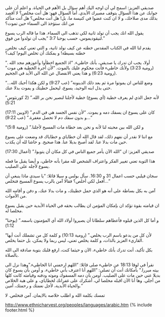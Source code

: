 

صديقي العزيز: اسمح لي أن اوجه اليك أهم سؤال بل الأهم في الحياة.  و اعلم أن على جوابك عن هذا السؤال يتوقف مصيرك الأبدي.  أما السؤال فهو:  هل أنت مخلص؟  لا أقصد بذلك مدى صلاحك، و لا ان كنت عضوا في كنيسة ما، بل! هل أنت مخلص؟  هل أنت متأكد من انك ستؤخذ الى السماء حين تموت؟

يقول الله انك يجب أن تولد ثانية لكي تذهب الى السماء. هذا ما قاله الرب يسوع لنيقوديموس، حسب يوحنا 3:7 “يجب أن تولدوا من فوق.”

يقدم لنا الله في الكتاب المقدس خطته عن كيف نولد ثانية، و التي تعني كيف نخلص,  خطته بسيطة!  و يمكنك أن تخلص اليوم!  كيف؟

 

أولا، يجب ان تدرك يا صديقي، بأنك خاطيء.  “اذ الجميع اخطأوا وأعوزهم مجد الله .”  (رومية 3:23) ولأنك خاطيء فأنت محكوم عليك بالموت.  “لأن أجرة الخطية هي موت” (رومية 6:23) و هذا يعني الانفصال عن الله الى الأبد في الجحيم.

“…وضع للناس ان يموتوا مرة ثم بعد ذلك الدينونة” (عب 9:27) و لكن هكذا أحبك الله حتى بذل ابنه الوحيد، يسوع، ليحمل خطيتك و يموت بدلا عنك.

“لأنه جعل الذي لم يعرف خطية (أي يسوع) خطية لأجلنا لنصير نحن بر الله.” (2 كورنثوس 5:21)

كان على يسوع ان يسفك دمه و يموت. “لأن نفس الجسد هي في الدم.” (لاويين 17:11) “…و بدون سفك دم لا تحصل مغفرة.” (عب 9:22)

“و لكن الله بين محبته لنا لأنه و نحن بعد خطاة مات المسيح لأجلنا.” (رومية 5:8)

مع اننا لا نقدر أن نفهم ذلك، لقد قال الله أن خطاياي و خطاياك قد وضعت على يسوع حين مات بدلا عنا. لقد أصبح بديلا عنا. هذا صحيح. و حاشا لله أن يكذب.

 

صديقي العزيز: ان “الله الآن يأمر جميع الناس في كل مكان أن يتوبوا.” (أعمال 17:30)

هذا التوبة تعني تغيير الفكر واعتراف الشخص لله مقرا بأنه خاطي، و أيضا يقبل ما فعله يسوع لأجله على الصليب.

سجان فيلبي حسب اعمال 31 و 16:30. سأل بولس و سيلا قائلا: “يا سيدي ماذا ينبغي أن أفعل لكي أخلص؟ فقالا آمن بالرب يسوع المسيح فتخلص…”

آمن به بكل بساطة على أنه هو الذي حمل خطيتك، و مات بدلا عنك، و دفن و أقامه الله من الأموات.

ان قيامته بقوة تؤكد ان بإمكان المؤمن ان يطالب بحقه في الحياة الأبدية حين يقبل يسوع مخلصا له.

“و أما كل الذين قبلوه فأعطاهم سلطانا أن يصيروا أولاد الله أي المؤمنون باسمه.” (يوحنا 1:12)

“لأن كل من يدعو باسم الرب يخلص.” (رومية 10:13) و كلمة كل من تشملك أنت أيها القاريء العزيز بالذات، و كلمة يخلص تعني، ليس ربما ولا يمكن، بل حتما يخلص.

بكل تأكيد، أنت تدرك بأنك خاطيء، الآن و حيثما كنت، ارفع قلبك بتوبة صادقة الى الله بالصلاة.

 

نقرأ في لوقا 18:13 عن خاطيء صلى قائلا: “اللهم ارحمني انا الخاطيء.”وهذا نزل الى بيته مبررا.” بأمكانك أنت أن تصلي: “اللهم أنا اعترف بأني خاطيء، و أومن بأن يسوع كان بديلا عني حين مات على الصليب. أومن بأن دمه المسفوك وموته ودفنه وقيامته كانت كلها من أجلي.  وها أنا الآن اقبله مخلصا لي، أشكرك على غفرانك لخطاياي، و على هبة الخلاص والحياة الأبدية، لأجل نعمتك و رحمتك، آمين.”

تمسك بكلمة الله و اطلب خلاصه بالايمان. آمن فتخلص. لا


http://www.ethnicharvest.org/peoples/languages/arabic.htm
{% include footer.html %}
